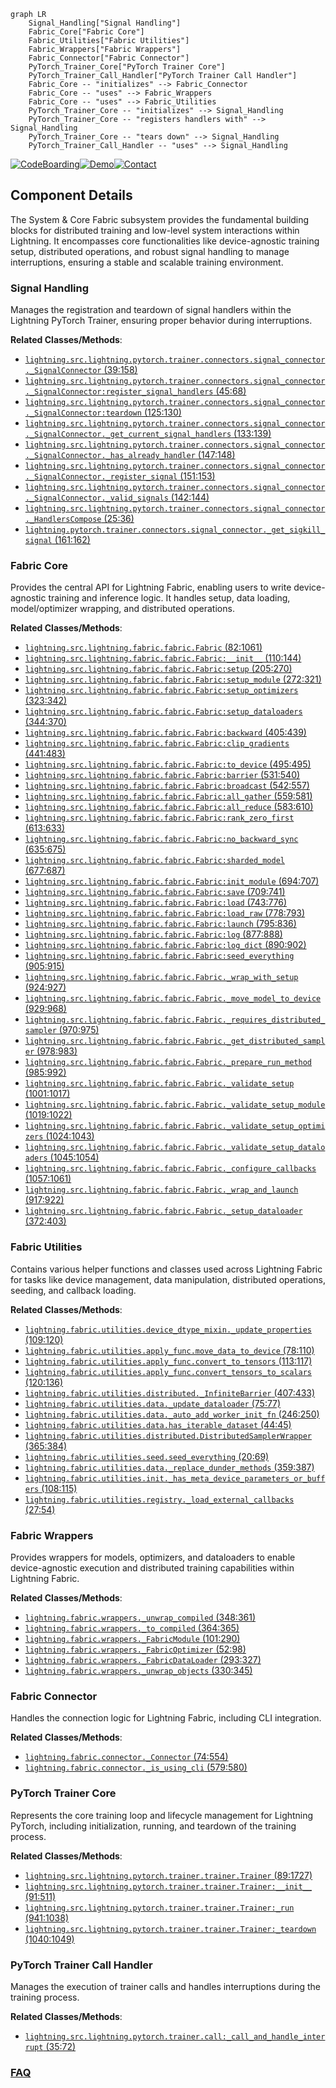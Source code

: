 ```mermaid
graph LR
    Signal_Handling["Signal Handling"]
    Fabric_Core["Fabric Core"]
    Fabric_Utilities["Fabric Utilities"]
    Fabric_Wrappers["Fabric Wrappers"]
    Fabric_Connector["Fabric Connector"]
    PyTorch_Trainer_Core["PyTorch Trainer Core"]
    PyTorch_Trainer_Call_Handler["PyTorch Trainer Call Handler"]
    Fabric_Core -- "initializes" --> Fabric_Connector
    Fabric_Core -- "uses" --> Fabric_Wrappers
    Fabric_Core -- "uses" --> Fabric_Utilities
    PyTorch_Trainer_Core -- "initializes" --> Signal_Handling
    PyTorch_Trainer_Core -- "registers handlers with" --> Signal_Handling
    PyTorch_Trainer_Core -- "tears down" --> Signal_Handling
    PyTorch_Trainer_Call_Handler -- "uses" --> Signal_Handling
```
[![CodeBoarding](https://img.shields.io/badge/Generated%20by-CodeBoarding-9cf?style=flat-square)](https://github.com/CodeBoarding/CodeBoarding)[![Demo](https://img.shields.io/badge/Try%20our-Demo-blue?style=flat-square)](https://www.codeboarding.org/demo)[![Contact](https://img.shields.io/badge/Contact%20us%20-%20contact@codeboarding.org-lightgrey?style=flat-square)](mailto:contact@codeboarding.org)

## Component Details

The System & Core Fabric subsystem provides the fundamental building blocks for distributed training and low-level system interactions within Lightning. It encompasses core functionalities like device-agnostic training setup, distributed operations, and robust signal handling to manage interruptions, ensuring a stable and scalable training environment.

### Signal Handling
Manages the registration and teardown of signal handlers within the Lightning PyTorch Trainer, ensuring proper behavior during interruptions.


**Related Classes/Methods**:

- <a href="https://github.com/Lightning-AI/lightning/blob/master/src/lightning/pytorch/trainer/connectors/signal_connector.py#L39-L158" target="_blank" rel="noopener noreferrer">`lightning.src.lightning.pytorch.trainer.connectors.signal_connector._SignalConnector` (39:158)</a>
- <a href="https://github.com/Lightning-AI/lightning/blob/master/src/lightning/pytorch/trainer/connectors/signal_connector.py#L45-L68" target="_blank" rel="noopener noreferrer">`lightning.src.lightning.pytorch.trainer.connectors.signal_connector._SignalConnector:register_signal_handlers` (45:68)</a>
- <a href="https://github.com/Lightning-AI/lightning/blob/master/src/lightning/pytorch/trainer/connectors/signal_connector.py#L125-L130" target="_blank" rel="noopener noreferrer">`lightning.src.lightning.pytorch.trainer.connectors.signal_connector._SignalConnector:teardown` (125:130)</a>
- <a href="https://github.com/Lightning-AI/lightning/blob/master/src/lightning/pytorch/trainer/connectors/signal_connector.py#L133-L139" target="_blank" rel="noopener noreferrer">`lightning.src.lightning.pytorch.trainer.connectors.signal_connector._SignalConnector._get_current_signal_handlers` (133:139)</a>
- <a href="https://github.com/Lightning-AI/lightning/blob/master/src/lightning/pytorch/trainer/connectors/signal_connector.py#L147-L148" target="_blank" rel="noopener noreferrer">`lightning.src.lightning.pytorch.trainer.connectors.signal_connector._SignalConnector._has_already_handler` (147:148)</a>
- <a href="https://github.com/Lightning-AI/lightning/blob/master/src/lightning/pytorch/trainer/connectors/signal_connector.py#L151-L153" target="_blank" rel="noopener noreferrer">`lightning.src.lightning.pytorch.trainer.connectors.signal_connector._SignalConnector._register_signal` (151:153)</a>
- <a href="https://github.com/Lightning-AI/lightning/blob/master/src/lightning/pytorch/trainer/connectors/signal_connector.py#L142-L144" target="_blank" rel="noopener noreferrer">`lightning.src.lightning.pytorch.trainer.connectors.signal_connector._SignalConnector._valid_signals` (142:144)</a>
- <a href="https://github.com/Lightning-AI/lightning/blob/master/src/lightning/pytorch/trainer/connectors/signal_connector.py#L25-L36" target="_blank" rel="noopener noreferrer">`lightning.src.lightning.pytorch.trainer.connectors.signal_connector._HandlersCompose` (25:36)</a>
- <a href="https://github.com/Lightning-AI/lightning/blob/master/src/lightning/pytorch/trainer/connectors/signal_connector.py#L161-L162" target="_blank" rel="noopener noreferrer">`lightning.pytorch.trainer.connectors.signal_connector._get_sigkill_signal` (161:162)</a>


### Fabric Core
Provides the central API for Lightning Fabric, enabling users to write device-agnostic training and inference logic. It handles setup, data loading, model/optimizer wrapping, and distributed operations.


**Related Classes/Methods**:

- <a href="https://github.com/Lightning-AI/lightning/blob/master/src/lightning/fabric/fabric.py#L82-L1061" target="_blank" rel="noopener noreferrer">`lightning.src.lightning.fabric.fabric.Fabric` (82:1061)</a>
- <a href="https://github.com/Lightning-AI/lightning/blob/master/src/lightning/fabric/fabric.py#L110-L144" target="_blank" rel="noopener noreferrer">`lightning.src.lightning.fabric.fabric.Fabric:__init__` (110:144)</a>
- <a href="https://github.com/Lightning-AI/lightning/blob/master/src/lightning/fabric/fabric.py#L205-L270" target="_blank" rel="noopener noreferrer">`lightning.src.lightning.fabric.fabric.Fabric:setup` (205:270)</a>
- <a href="https://github.com/Lightning-AI/lightning/blob/master/src/lightning/fabric/fabric.py#L272-L321" target="_blank" rel="noopener noreferrer">`lightning.src.lightning.fabric.fabric.Fabric:setup_module` (272:321)</a>
- <a href="https://github.com/Lightning-AI/lightning/blob/master/src/lightning/fabric/fabric.py#L323-L342" target="_blank" rel="noopener noreferrer">`lightning.src.lightning.fabric.fabric.Fabric:setup_optimizers` (323:342)</a>
- <a href="https://github.com/Lightning-AI/lightning/blob/master/src/lightning/fabric/fabric.py#L344-L370" target="_blank" rel="noopener noreferrer">`lightning.src.lightning.fabric.fabric.Fabric:setup_dataloaders` (344:370)</a>
- <a href="https://github.com/Lightning-AI/lightning/blob/master/src/lightning/fabric/fabric.py#L405-L439" target="_blank" rel="noopener noreferrer">`lightning.src.lightning.fabric.fabric.Fabric:backward` (405:439)</a>
- <a href="https://github.com/Lightning-AI/lightning/blob/master/src/lightning/fabric/fabric.py#L441-L483" target="_blank" rel="noopener noreferrer">`lightning.src.lightning.fabric.fabric.Fabric:clip_gradients` (441:483)</a>
- <a href="https://github.com/Lightning-AI/lightning/blob/master/src/lightning/fabric/fabric.py#L495-L495" target="_blank" rel="noopener noreferrer">`lightning.src.lightning.fabric.fabric.Fabric:to_device` (495:495)</a>
- <a href="https://github.com/Lightning-AI/lightning/blob/master/src/lightning/fabric/fabric.py#L531-L540" target="_blank" rel="noopener noreferrer">`lightning.src.lightning.fabric.fabric.Fabric:barrier` (531:540)</a>
- <a href="https://github.com/Lightning-AI/lightning/blob/master/src/lightning/fabric/fabric.py#L542-L557" target="_blank" rel="noopener noreferrer">`lightning.src.lightning.fabric.fabric.Fabric:broadcast` (542:557)</a>
- <a href="https://github.com/Lightning-AI/lightning/blob/master/src/lightning/fabric/fabric.py#L559-L581" target="_blank" rel="noopener noreferrer">`lightning.src.lightning.fabric.fabric.Fabric:all_gather` (559:581)</a>
- <a href="https://github.com/Lightning-AI/lightning/blob/master/src/lightning/fabric/fabric.py#L583-L610" target="_blank" rel="noopener noreferrer">`lightning.src.lightning.fabric.fabric.Fabric:all_reduce` (583:610)</a>
- <a href="https://github.com/Lightning-AI/lightning/blob/master/src/lightning/fabric/fabric.py#L613-L633" target="_blank" rel="noopener noreferrer">`lightning.src.lightning.fabric.fabric.Fabric:rank_zero_first` (613:633)</a>
- <a href="https://github.com/Lightning-AI/lightning/blob/master/src/lightning/fabric/fabric.py#L635-L675" target="_blank" rel="noopener noreferrer">`lightning.src.lightning.fabric.fabric.Fabric:no_backward_sync` (635:675)</a>
- <a href="https://github.com/Lightning-AI/lightning/blob/master/src/lightning/fabric/fabric.py#L677-L687" target="_blank" rel="noopener noreferrer">`lightning.src.lightning.fabric.fabric.Fabric:sharded_model` (677:687)</a>
- <a href="https://github.com/Lightning-AI/lightning/blob/master/src/lightning/fabric/fabric.py#L694-L707" target="_blank" rel="noopener noreferrer">`lightning.src.lightning.fabric.fabric.Fabric:init_module` (694:707)</a>
- <a href="https://github.com/Lightning-AI/lightning/blob/master/src/lightning/fabric/fabric.py#L709-L741" target="_blank" rel="noopener noreferrer">`lightning.src.lightning.fabric.fabric.Fabric:save` (709:741)</a>
- <a href="https://github.com/Lightning-AI/lightning/blob/master/src/lightning/fabric/fabric.py#L743-L776" target="_blank" rel="noopener noreferrer">`lightning.src.lightning.fabric.fabric.Fabric:load` (743:776)</a>
- <a href="https://github.com/Lightning-AI/lightning/blob/master/src/lightning/fabric/fabric.py#L778-L793" target="_blank" rel="noopener noreferrer">`lightning.src.lightning.fabric.fabric.Fabric:load_raw` (778:793)</a>
- <a href="https://github.com/Lightning-AI/lightning/blob/master/src/lightning/fabric/fabric.py#L795-L836" target="_blank" rel="noopener noreferrer">`lightning.src.lightning.fabric.fabric.Fabric:launch` (795:836)</a>
- <a href="https://github.com/Lightning-AI/lightning/blob/master/src/lightning/fabric/fabric.py#L877-L888" target="_blank" rel="noopener noreferrer">`lightning.src.lightning.fabric.fabric.Fabric:log` (877:888)</a>
- <a href="https://github.com/Lightning-AI/lightning/blob/master/src/lightning/fabric/fabric.py#L890-L902" target="_blank" rel="noopener noreferrer">`lightning.src.lightning.fabric.fabric.Fabric:log_dict` (890:902)</a>
- <a href="https://github.com/Lightning-AI/lightning/blob/master/src/lightning/fabric/fabric.py#L905-L915" target="_blank" rel="noopener noreferrer">`lightning.src.lightning.fabric.fabric.Fabric:seed_everything` (905:915)</a>
- <a href="https://github.com/Lightning-AI/lightning/blob/master/src/lightning/fabric/fabric.py#L924-L927" target="_blank" rel="noopener noreferrer">`lightning.src.lightning.fabric.fabric.Fabric._wrap_with_setup` (924:927)</a>
- <a href="https://github.com/Lightning-AI/lightning/blob/master/src/lightning/fabric/fabric.py#L929-L968" target="_blank" rel="noopener noreferrer">`lightning.src.lightning.fabric.fabric.Fabric._move_model_to_device` (929:968)</a>
- <a href="https://github.com/Lightning-AI/lightning/blob/master/src/lightning/fabric/fabric.py#L970-L975" target="_blank" rel="noopener noreferrer">`lightning.src.lightning.fabric.fabric.Fabric._requires_distributed_sampler` (970:975)</a>
- <a href="https://github.com/Lightning-AI/lightning/blob/master/src/lightning/fabric/fabric.py#L978-L983" target="_blank" rel="noopener noreferrer">`lightning.src.lightning.fabric.fabric.Fabric._get_distributed_sampler` (978:983)</a>
- <a href="https://github.com/Lightning-AI/lightning/blob/master/src/lightning/fabric/fabric.py#L985-L992" target="_blank" rel="noopener noreferrer">`lightning.src.lightning.fabric.fabric.Fabric._prepare_run_method` (985:992)</a>
- <a href="https://github.com/Lightning-AI/lightning/blob/master/src/lightning/fabric/fabric.py#L1001-L1017" target="_blank" rel="noopener noreferrer">`lightning.src.lightning.fabric.fabric.Fabric._validate_setup` (1001:1017)</a>
- <a href="https://github.com/Lightning-AI/lightning/blob/master/src/lightning/fabric/fabric.py#L1019-L1022" target="_blank" rel="noopener noreferrer">`lightning.src.lightning.fabric.fabric.Fabric._validate_setup_module` (1019:1022)</a>
- <a href="https://github.com/Lightning-AI/lightning/blob/master/src/lightning/fabric/fabric.py#L1024-L1043" target="_blank" rel="noopener noreferrer">`lightning.src.lightning.fabric.fabric.Fabric._validate_setup_optimizers` (1024:1043)</a>
- <a href="https://github.com/Lightning-AI/lightning/blob/master/src/lightning/fabric/fabric.py#L1045-L1054" target="_blank" rel="noopener noreferrer">`lightning.src.lightning.fabric.fabric.Fabric._validate_setup_dataloaders` (1045:1054)</a>
- <a href="https://github.com/Lightning-AI/lightning/blob/master/src/lightning/fabric/fabric.py#L1057-L1061" target="_blank" rel="noopener noreferrer">`lightning.src.lightning.fabric.fabric.Fabric._configure_callbacks` (1057:1061)</a>
- <a href="https://github.com/Lightning-AI/lightning/blob/master/src/lightning/fabric/fabric.py#L917-L922" target="_blank" rel="noopener noreferrer">`lightning.src.lightning.fabric.fabric.Fabric._wrap_and_launch` (917:922)</a>
- <a href="https://github.com/Lightning-AI/lightning/blob/master/src/lightning/fabric/fabric.py#L372-L403" target="_blank" rel="noopener noreferrer">`lightning.src.lightning.fabric.fabric.Fabric._setup_dataloader` (372:403)</a>


### Fabric Utilities
Contains various helper functions and classes used across Lightning Fabric for tasks like device management, data manipulation, distributed operations, seeding, and callback loading.


**Related Classes/Methods**:

- <a href="https://github.com/Lightning-AI/lightning/blob/master/src/lightning/fabric/utilities/device_dtype_mixin.py#L109-L120" target="_blank" rel="noopener noreferrer">`lightning.fabric.utilities.device_dtype_mixin._update_properties` (109:120)</a>
- <a href="https://github.com/Lightning-AI/lightning/blob/master/src/lightning/fabric/utilities/apply_func.py#L78-L110" target="_blank" rel="noopener noreferrer">`lightning.fabric.utilities.apply_func.move_data_to_device` (78:110)</a>
- <a href="https://github.com/Lightning-AI/lightning/blob/master/src/lightning/fabric/utilities/apply_func.py#L113-L117" target="_blank" rel="noopener noreferrer">`lightning.fabric.utilities.apply_func.convert_to_tensors` (113:117)</a>
- <a href="https://github.com/Lightning-AI/lightning/blob/master/src/lightning/fabric/utilities/apply_func.py#L120-L136" target="_blank" rel="noopener noreferrer">`lightning.fabric.utilities.apply_func.convert_tensors_to_scalars` (120:136)</a>
- <a href="https://github.com/Lightning-AI/lightning/blob/master/src/lightning/fabric/utilities/distributed.py#L407-L433" target="_blank" rel="noopener noreferrer">`lightning.fabric.utilities.distributed._InfiniteBarrier` (407:433)</a>
- <a href="https://github.com/Lightning-AI/lightning/blob/master/src/lightning/fabric/utilities/data.py#L75-L77" target="_blank" rel="noopener noreferrer">`lightning.fabric.utilities.data._update_dataloader` (75:77)</a>
- <a href="https://github.com/Lightning-AI/lightning/blob/master/src/lightning/fabric/utilities/data.py#L246-L250" target="_blank" rel="noopener noreferrer">`lightning.fabric.utilities.data._auto_add_worker_init_fn` (246:250)</a>
- <a href="https://github.com/Lightning-AI/lightning/blob/master/src/lightning/fabric/utilities/data.py#L44-L45" target="_blank" rel="noopener noreferrer">`lightning.fabric.utilities.data.has_iterable_dataset` (44:45)</a>
- <a href="https://github.com/Lightning-AI/lightning/blob/master/src/lightning/fabric/utilities/distributed.py#L365-L384" target="_blank" rel="noopener noreferrer">`lightning.fabric.utilities.distributed.DistributedSamplerWrapper` (365:384)</a>
- <a href="https://github.com/Lightning-AI/lightning/blob/master/src/lightning/fabric/utilities/seed.py#L20-L69" target="_blank" rel="noopener noreferrer">`lightning.fabric.utilities.seed.seed_everything` (20:69)</a>
- <a href="https://github.com/Lightning-AI/lightning/blob/master/src/lightning/fabric/utilities/data.py#L359-L387" target="_blank" rel="noopener noreferrer">`lightning.fabric.utilities.data._replace_dunder_methods` (359:387)</a>
- <a href="https://github.com/Lightning-AI/lightning/blob/master/src/lightning/fabric/utilities/init.py#L108-L115" target="_blank" rel="noopener noreferrer">`lightning.fabric.utilities.init._has_meta_device_parameters_or_buffers` (108:115)</a>
- <a href="https://github.com/Lightning-AI/lightning/blob/master/src/lightning/fabric/utilities/registry.py#L27-L54" target="_blank" rel="noopener noreferrer">`lightning.fabric.utilities.registry._load_external_callbacks` (27:54)</a>


### Fabric Wrappers
Provides wrappers for models, optimizers, and dataloaders to enable device-agnostic execution and distributed training capabilities within Lightning Fabric.


**Related Classes/Methods**:

- <a href="https://github.com/Lightning-AI/lightning/blob/master/src/lightning/fabric/wrappers.py#L348-L361" target="_blank" rel="noopener noreferrer">`lightning.fabric.wrappers._unwrap_compiled` (348:361)</a>
- <a href="https://github.com/Lightning-AI/lightning/blob/master/src/lightning/fabric/wrappers.py#L364-L365" target="_blank" rel="noopener noreferrer">`lightning.fabric.wrappers._to_compiled` (364:365)</a>
- <a href="https://github.com/Lightning-AI/lightning/blob/master/src/lightning/fabric/wrappers.py#L101-L290" target="_blank" rel="noopener noreferrer">`lightning.fabric.wrappers._FabricModule` (101:290)</a>
- <a href="https://github.com/Lightning-AI/lightning/blob/master/src/lightning/fabric/wrappers.py#L52-L98" target="_blank" rel="noopener noreferrer">`lightning.fabric.wrappers._FabricOptimizer` (52:98)</a>
- <a href="https://github.com/Lightning-AI/lightning/blob/master/src/lightning/fabric/wrappers.py#L293-L327" target="_blank" rel="noopener noreferrer">`lightning.fabric.wrappers._FabricDataLoader` (293:327)</a>
- <a href="https://github.com/Lightning-AI/lightning/blob/master/src/lightning/fabric/wrappers.py#L330-L345" target="_blank" rel="noopener noreferrer">`lightning.fabric.wrappers._unwrap_objects` (330:345)</a>


### Fabric Connector
Handles the connection logic for Lightning Fabric, including CLI integration.


**Related Classes/Methods**:

- <a href="https://github.com/Lightning-AI/lightning/blob/master/src/lightning/fabric/connector.py#L74-L554" target="_blank" rel="noopener noreferrer">`lightning.fabric.connector._Connector` (74:554)</a>
- <a href="https://github.com/Lightning-AI/lightning/blob/master/src/lightning/fabric/connector.py#L579-L580" target="_blank" rel="noopener noreferrer">`lightning.fabric.connector._is_using_cli` (579:580)</a>


### PyTorch Trainer Core
Represents the core training loop and lifecycle management for Lightning PyTorch, including initialization, running, and teardown of the training process.


**Related Classes/Methods**:

- <a href="https://github.com/Lightning-AI/lightning/blob/master/src/lightning/pytorch/trainer/trainer.py#L89-L1727" target="_blank" rel="noopener noreferrer">`lightning.src.lightning.pytorch.trainer.trainer.Trainer` (89:1727)</a>
- <a href="https://github.com/Lightning-AI/lightning/blob/master/src/lightning/pytorch/trainer/trainer.py#L91-L511" target="_blank" rel="noopener noreferrer">`lightning.src.lightning.pytorch.trainer.trainer.Trainer:__init__` (91:511)</a>
- <a href="https://github.com/Lightning-AI/lightning/blob/master/src/lightning/pytorch/trainer/trainer.py#L941-L1038" target="_blank" rel="noopener noreferrer">`lightning.src.lightning.pytorch.trainer.trainer.Trainer:_run` (941:1038)</a>
- <a href="https://github.com/Lightning-AI/lightning/blob/master/src/lightning/pytorch/trainer/trainer.py#L1040-L1049" target="_blank" rel="noopener noreferrer">`lightning.src.lightning.pytorch.trainer.trainer.Trainer:_teardown` (1040:1049)</a>


### PyTorch Trainer Call Handler
Manages the execution of trainer calls and handles interruptions during the training process.


**Related Classes/Methods**:

- <a href="https://github.com/Lightning-AI/lightning/blob/master/src/lightning/pytorch/trainer/call.py#L35-L72" target="_blank" rel="noopener noreferrer">`lightning.src.lightning.pytorch.trainer.call:_call_and_handle_interrupt` (35:72)</a>




### [FAQ](https://github.com/CodeBoarding/GeneratedOnBoardings/tree/main?tab=readme-ov-file#faq)